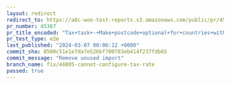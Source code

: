 ```yaml
---
layout: redirect
redirect_to: https://a8c-woo-test-reports.s3.amazonaws.com/public/pr/45367/e2e/index.html
pr_number: 45367
pr_title_encoded: "Tax+task+-+Make+postcode+optional+for+countries+without+postcodes"
pr_test_type: e2e
last_published: "2024-03-07 00:06:12 +0000"
commit_sha: 8500c51e1e7da7e526bf700783eb414f237fdb65
commit_message: "Remove unused import"
branch_name: fix/44805-cannot-configure-tax-rate
passed: true
---
```

